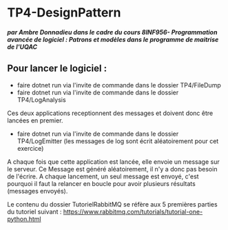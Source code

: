 # TP4-DesignPattern
##### par Ambre Donnadieu dans le cadre du cours 8INF956- Programmation avancée de logiciel : Patrons et modèles dans le programme de maitrise de l'UQAC

## Pour lancer le logiciel : 
- faire dotnet run via l'invite de commande dans le dossier TP4/FileDump
- faire dotnet run via l'invite de commande dans le dossier TP4/LogAnalysis

Ces deux applications receptionnent des messages et doivent donc être lancées en premier.

- faire dotnet run via l'invite de commande dans le dossier TP4/LogEmitter (les messages de log sont écrit aléatoirement pour cet exercice)

A chaque fois que cette application est lancée, elle envoie un message sur le serveur. Ce Message est généré aléatoirement, il n'y a donc pas besoin de l'écrire. A chaque lancement, un seul message est envoyé, c'est pourquoi il faut la relancer en boucle pour avoir plusieurs résultats (messages envoyés).

Le contenu du dossier TutorielRabbitMQ se réfère aux 5 premières parties du tutoriel suivant : https://www.rabbitmq.com/tutorials/tutorial-one-python.html
